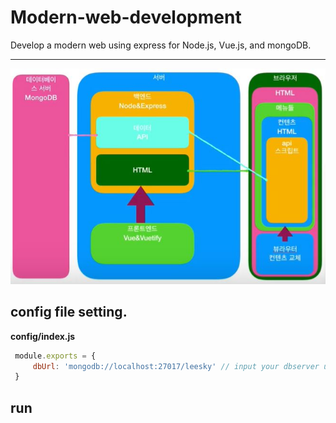 # Modern-web-development
 Develop a modern web using express for Node.js, Vue.js, and mongoDB.
<hr>

<img src="./structure.JPG" />

## config file setting.

**config/index.js**  

```javascript
 module.exports = {
     dbUrl: 'mongodb://localhost:27017/leesky' // input your dbserver url
 }
```

## run
